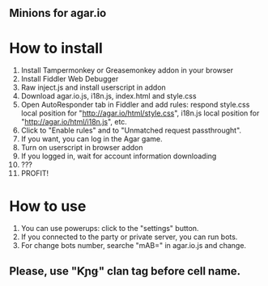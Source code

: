## Minions for agar.io
# How to install
1. Install Tampermonkey or Greasemonkey addon in your browser
2. Install Fiddler Web Debugger
3. Raw inject.js and install userscript in addon
4. Download agar.io.js, i18n.js, index.html and style.css
5. Open AutoResponder tab in Fiddler and add rules: respond style.css local position for "http://agar.io/html/style.css", i18n.js local position for "http://agar.io/html/i18n.js", etc.
6. Click to "Enable rules" and to "Unmatched request passthrought".
7. If you want, you can log in the Agar game.
8. Turn on userscript in browser addon
9. If you logged in, wait for account information downloading
10. ???
11. PROFIT!
# How to use
1. You can use powerups: click to the "settings" button.
2. If you connected to the party or private server, you can run bots.
3. For change bots number, searche "mAB=" in agar.io.js and change.

## Please, use "Ƙɲǥ" clan tag before cell name.
